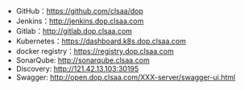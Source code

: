 * GitHub：https://github.com/clsaa/dop
* Jenkins：http://jenkins.dop.clsaa.com
* Gitlab：http://gitlab.dop.clsaa.com
* Kubernetes：https://dashboard.k8s.dop.clsaa.com
* docker registry：https://registry.dop.clsaa.com
* SonarQube: http://sonarqube.clsaa.com
* Discovery: http://121.42.13.103:30195
* Swagger: http://open.dop.clsaa.com/XXX-server/swagger-ui.html
